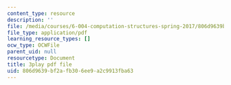 ```yaml
---
content_type: resource
description: ''
file: /media/courses/6-004-computation-structures-spring-2017/806d9639bf2afb306ee9a2c9913fba63_PmOq8G_hs4o.pdf
file_type: application/pdf
learning_resource_types: []
ocw_type: OCWFile
parent_uid: null
resourcetype: Document
title: 3play pdf file
uid: 806d9639-bf2a-fb30-6ee9-a2c9913fba63
---
```

